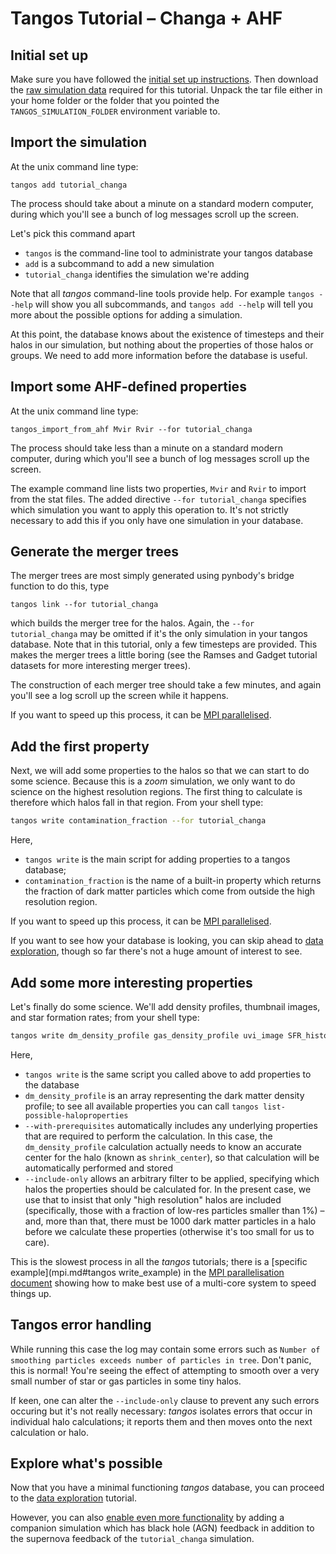 Tangos Tutorial – Changa + AHF
==============================

Initial set up
--------------

Make sure you have followed the [initial set up instructions](index.md). Then download the
[raw simulation data](http://star.ucl.ac.uk/~app/tangos/tutorial_changa.tar.gz) required for this tutorial.
Unpack the tar file either in your home folder or the folder that you pointed the `TANGOS_SIMULATION_FOLDER` environment
variable to.

Import the simulation
---------------------

At the unix command line type:

```
tangos add tutorial_changa
```

The process should take about a minute on a standard modern computer, during which you'll see a bunch of log messages 
scroll up the screen.
 
 Let's pick this command apart
 
  * `tangos` is the command-line tool to administrate your tangos database
  * `add` is a subcommand to add a new simulation
  * `tutorial_changa` identifies the simulation we're adding
 
Note that all _tangos_ command-line tools provide help. For example `tangos --help` will show you all subcommands, and `tangos add --help` will tell you more about the possible options for adding a simulation.
  
At this point, the database knows about the existence of timesteps and their halos in our simulation, but nothing about the properties of those halos or groups. We need to add more information before the database is useful.


Import some AHF-defined properties
----------------------------------

At the unix command line type:

```
tangos_import_from_ahf Mvir Rvir --for tutorial_changa
```

The process should take less than a minute on a standard modern computer, during which you'll see a bunch of log messages scroll up the screen.

The example command line lists two properties, `Mvir` and `Rvir` to import from the stat files. The added directive 
`--for tutorial_changa` specifies which simulation you want to apply this operation to. It's not strictly
necessary to add this if you only have one simulation in your database.

Generate the merger trees
-------------------------

The merger trees are most simply generated using pynbody's bridge function to do this, type

```
tangos link --for tutorial_changa
```

which builds the merger tree for the halos. Again, the `--for tutorial_changa` may be omitted if it's the
only simulation in your tangos database. Note that in this tutorial, only a few timesteps are provided. This makes the merger
trees a little boring (see the Ramses and Gadget tutorial datasets for more interesting merger trees).

The construction of each merger tree should take a few minutes,  and again you'll see a log scroll up the screen while it happens.

If you want to speed up this process, it can be [MPI parallelised](mpi.md).

Add the first property
----------------------
 
Next, we will add some properties to the halos so that we can start to do some science. Because this is a _zoom_ simulation,
we only want to do science on the highest resolution regions. The first thing to calculate is therefore which halos fall
in that region. From your shell type:
```bash
tangos write contamination_fraction --for tutorial_changa
```

Here,
 * `tangos write` is the main script for adding properties to a tangos database;
 * `contamination_fraction` is the name of a built-in property which returns the fraction of dark matter particles
   which come from outside the high resolution region.
   
If you want to speed up this process, it can be [MPI parallelised](mpi.md).

If you want to see how your database is looking, you can skip ahead to [data exploration](#explore-whats-possible), 
though so far there's not a huge amount of interest to see. 

Add some more interesting properties
------------------------------------

Let's finally do some science. We'll add density profiles, thumbnail images, and star formation rates; 
from your shell type:
 
```bash
tangos write dm_density_profile gas_density_profile uvi_image SFR_histogram --with-prerequisites --include-only="contamination_fraction<0.01 & NDM()>1000" --for tutorial_changa  
```

Here,
 * `tangos write` is the same script you called above to add properties to the database
 * `dm_density_profile` is an array representing the dark matter density profile; to see all available properties
   you can call `tangos list-possible-haloproperties`
 * `--with-prerequisites` automatically includes  any underlying properties that are required to perform the calculation. In this case,
   the `dm_density_profile` calculation actually needs to know an accurate center for the halo (known as `shrink_center`),
   so that calculation will be automatically performed and stored
 * `--include-only` allows an arbitrary filter to be applied, specifying which halos the properties should be calculated
   for. In the present case, we use that to insist that only "high resolution" halos are included (specifically, those
   with a fraction of low-res particles smaller than 1%) – and, more than that, there must be 1000 dark matter particles
   in a halo before we calculate these properties (otherwise it's too small for us to care). 
   
   
This is the slowest process in all the _tangos_ tutorials; there is a 
[specific example](mpi.md#tangos write_example) in the [MPI parallelisation document](mpi.md) showing how to make
best use of a multi-core system to speed things up.
   
Tangos error handling
---------------------

While running this case the log may contain some errors such as 
`Number of smoothing particles exceeds number of particles in tree`. Don't panic, this is normal! You're seeing
the effect of attempting to smooth over a very small number of star or gas particles in some tiny halos. 

If keen, one can alter the `--include-only` clause to prevent any such errors occuring but it's not really necessary: 
_tangos_ isolates errors that occur in individual halo calculations; it reports them and then moves onto the next
calculation or halo. 

 
 Explore what's possible
 -----------------------
 
 Now that you have a minimal functioning _tangos_ database, you can proceed to the [data exploration](data_exploration.md) 
 tutorial. 
 
 However, you can also [enable even more functionality](black_holes_and_crossmatching.md) by  adding a companion simulation 
 which has black hole (AGN) feedback in addition to the supernova feedback of the `tutorial_changa` simulation. 